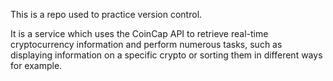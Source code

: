This is a repo used to practice version control.

It is a service which uses the CoinCap API to retrieve real-time cryptocurrency information and perform numerous tasks, such as displaying information on a specific crypto or sorting them in different ways for example.
